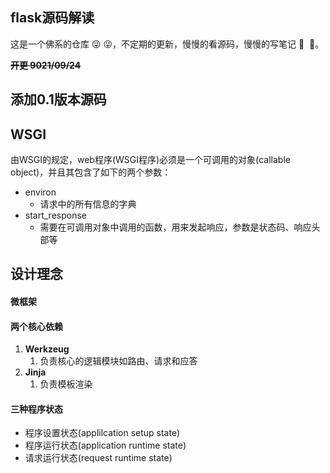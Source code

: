 ## flask源码解读

这是一个佛系的仓库 :stuck_out_tongue_winking_eye:  :stuck_out_tongue_winking_eye:，不定期的更新，慢慢的看源码，慢慢的写笔记 :pig_nose: ​ :pig_nose:。

~~**开更 9021/09/24**~~

## 添加0.1版本源码



## WSGI

由WSGI的规定，web程序(WSGI程序)必须是一个可调用的对象(callable object)，并且其包含了如下的两个参数：

* environ
  * 请求中的所有信息的字典
* start_response
  * 需要在可调用对象中调用的函数，用来发起响应，参数是状态码、响应头部等

## 设计理念

#### 微框架

#### 两个核心依赖

1. **Werkzeug**
   1. 负责核心的逻辑模块如路由、请求和应答
2. **Jinja**
   1. 负责模板渲染

#### 三种程序状态

* 程序设置状态(applilcation setup state)
* 程序运行状态(application runtime state)
* 请求运行状态(request runtime state)



